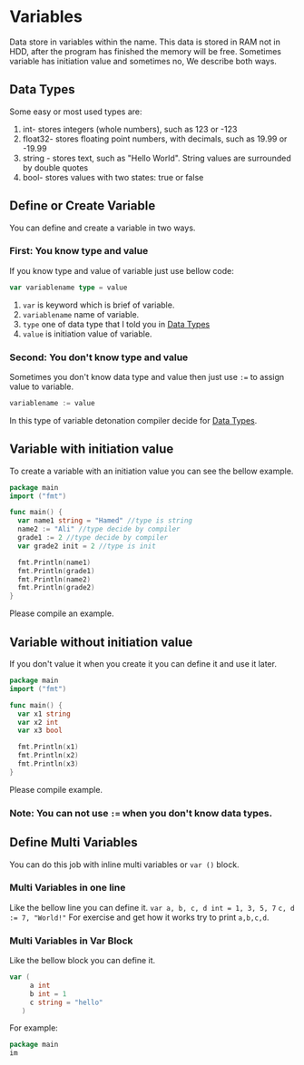 # Variables

Data store in variables within the name.
This data is stored in RAM not in HDD, after the program has finished the memory will be free.
Sometimes variable has initiation value and sometimes no, We describe both ways.

## Data Types
Some easy or most used types are:

1. int- stores integers (whole numbers), such as 123 or -123
2. float32- stores floating point numbers, with decimals, such as 19.99 or -19.99
3. string - stores text, such as "Hello World". String values are surrounded by double quotes
4. bool- stores values with two states: true or false

## Define or Create Variable
You can define and create a variable in two ways.

### First: You know type and value
If you know type and value of variable just use bellow code:
```go
var variablename type = value
```

1. `var` is keyword which is brief of variable.
2. `variablename` name of variable.
3. `type` one of data type that I told you in [Data Types](#data-types)
4. `value` is initiation value of variable.

### Second: You don't know type and value
Sometimes you don't know data type and value then just use `:=` to assign value to variable.
```go
variablename := value
```
In this type of variable detonation compiler decide for [Data Types](#data-types).

## Variable with initiation value
To create a variable with an initiation value you can see the bellow example.
```go
package main
import ("fmt")

func main() {
  var name1 string = "Hamed" //type is string
  name2 := "Ali" //type decide by compiler
  grade1 := 2 //type decide by compiler
  var grade2 init = 2 //type is init

  fmt.Println(name1)
  fmt.Println(grade1)
  fmt.Println(name2)
  fmt.Println(grade2)
}
```
Please compile an example.

## Variable without initiation value
If you don't value it when you create it you can define it and use it later.
```go
package main
import ("fmt")

func main() {
  var x1 string
  var x2 int
  var x3 bool

  fmt.Println(x1)
  fmt.Println(x2)
  fmt.Println(x3)
}
```
Please compile example.
### Note: You can not use `:=` when you don't know data types.

## Define Multi Variables
You can do this job with inline multi variables or `var ()` block.

### Multi Variables in one line
Like the bellow line you can define it.
`var a, b, c, d int = 1, 3, 5, 7`
`c, d := 7, "World!"`
For exercise and get how it works try to print `a,b,c,d`.

### Multi Variables in Var Block
Like the bellow block you can define it.
```go
var (
     a int
     b int = 1
     c string = "hello"
   )
```
For example:
```go
package main
im